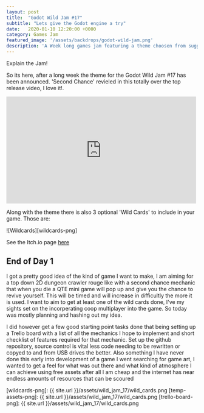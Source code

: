 ```yaml
---
layout: post
title:  "Godot Wild Jam #17"
subtitle: "Lets give the Godot engine a try"
date:   2020-01-10 12:20:00 +0000
category: Games Jam
featured_image: '/assets/backdrops/godot-wild-jam.png'
description: 'A Week long games jam featuring a theme choosen from suggestions on the Godot Wild Jam Discord server with 3 random Wild cards to optionally include in your title.'
---
```


Explain the Jam!

So its here, after a long week the theme for the Godot Wild Jam #17 has been announced. 'Second Chance' revieled in this totally over the top release video, I love it!.

<iframe width="500" height="281" src="https://www.youtube.com/embed/zZOJmcEQBKE" frameborder="0" allow="accelerometer; autoplay; encrypted-media; gyroscope; picture-in-picture" allowfullscreen></iframe>

Along with the theme there is also 3 optional 'Wild Cards' to include in your game. Those are:

![Wildcards][wildcards-png]


See the Itch.io page [here](https://itch.io/jam/godot-wild-jam-17)

## End of Day 1 

I got a pretty good idea of the kind of game I want to make, I am aiming for a top down 2D dungeon crawler rouge like with a second chance mechanic that when you die a QTE mini game will pop up and give you the chance to revive yourself. This will be timed and will increase in difficultly the more it is used. I want to aim to get at least one of the wild cards done, I've my sights set on the incorperating coop multiplayer into the game. So today was mostly planning and hashing out my idea. 

I did however get a few good starting point tasks done that being setting up a Trello board with a list of all the mechanics I hope to implement and short checklist of features required for that mechanic. Set up the github repository, source control is vital less code needing to be rewritten or copyed to and from USB drives the better. Also something I have never done this early into development of a game I went searching for game art, I wanted to get a feel for what was out there and what kind of atmosphere I can achieve using free assets after all I am cheap and the internet has near endless amounts of resources that can be scoured



[wildcards-png]: {{ site.url }}/assets/wild_jam_17/wild_cards.png
[temp-assets-png]: {{ site.url }}/assets/wild_jam_17/wild_cards.png
[trello-board-png]: {{ site.url }}/assets/wild_jam_17/wild_cards.png